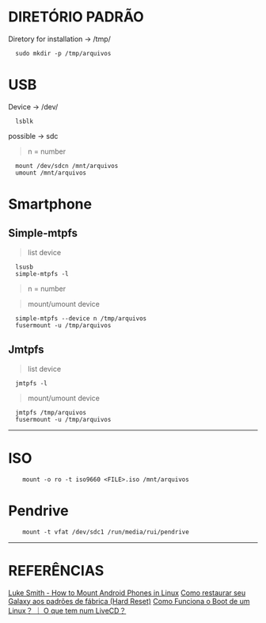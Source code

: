 # DIRETÓRIO PADRÃO
 
   Diretory for installation -> /tmp/<DIRETORY>

```
  sudo mkdir -p /tmp/arquivos
```  


# USB

  Device -> /dev/<DEVICE>

```
  lsblk
```  

  possible -> sdc

  > n = number

```
  mount /dev/sdcn /mnt/arquivos
  umount /mnt/arquivos
```  


# Smartphone
## Simple-mtpfs
> list device
```
  lsusb
  simple-mtpfs -l
```  

  > n = number

> mount/umount device
```
  simple-mtpfs --device n /tmp/arquivos
  fusermount -u /tmp/arquivos
```  

## Jmtpfs
> list device
```
  jmtpfs -l
```  

> mount/umount device
```
  jmtpfs /tmp/arquivos
  fusermount -u /tmp/arquivos
```  

---

# ISO
```
    mount -o ro -t iso9660 <FILE>.iso /mnt/arquivos
```  


# Pendrive
```
    mount -t vfat /dev/sdc1 /run/media/rui/pendrive
```  

---

# REFERÊNCIAS
[Luke Smith - How to Mount Android Phones in Linux](https://youtube.com/watch?v=lcmJg4OfKzs)
[Como restaurar seu Galaxy aos padrões de fábrica (Hard Reset)](https://www.youtube.com/watch?v=hg5S3VS5oyo)
[Como Funciona o Boot de um Linux？ ｜ O que tem num LiveCD？](https://www.youtube.com/watch?v=5F6BbhgvFOE].webm)
